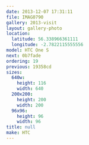 ```yaml
---
date: 2013-12-07 17:31:11
file: IMAG0790
gallery: 2013-visit
layout: gallery-photo
location:
  latitude: 56.338966361111
  longitude: -2.7822115555556
model: HTC One S
next: 0b7fade
ordering: 19
previous: 19358cd
sizes:
  640w:
    height: 116
    width: 640
  200x200:
    height: 200
    width: 200
  96x96:
    height: 96
    width: 96
title: null
make: HTC
---
```

